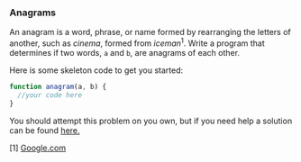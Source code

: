 ### Anagrams

An anagram is a word, phrase, or name formed by rearranging the letters of another, such as *cinema*, formed from *iceman*<sup>1</sup>. Write a program that determines if two words, `a` and `b`, are anagrams of each other.

Here is some skeleton code to get you started:

```javascript
function anagram(a, b) {
  //your code here
}
```

You should attempt this problem on you own, but if you need help a solution can be found [here.](anagram.js)


[1] [Google.com](https://www.google.com/search?q=anagram)
